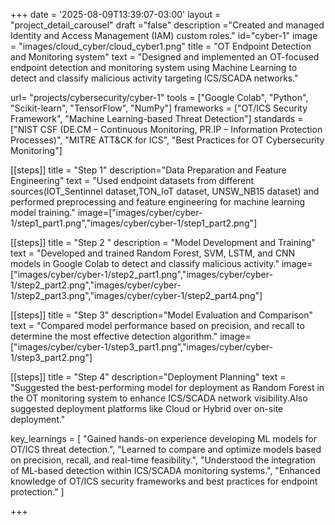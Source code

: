 +++
date = '2025-08-09T13:39:07-03:00'
layout = "project_detail_carousel"
draft ="false"
description ="Created and managed Identity and Access Management (IAM) custom roles."
id="cyber-1"
image = "images/cloud_cyber/cloud_cyber1.png"
title = "OT Endpoint Detection and Monitoring system"
text = "Designed and implemented an OT-focused endpoint detection and monitoring system using Machine Learning to detect and classify malicious activity targeting ICS/SCADA networks."

url= "projects/cybersecurity/cyber-1"
tools = ["Google Colab", "Python", "Scikit-learn", "TensorFlow", "NumPy"]
frameworks = ["OT/ICS Security Framework", "Machine Learning-based Threat Detection"]
standards = ["NIST CSF (DE.CM – Continuous Monitoring, PR.IP – Information Protection Processes)",
             "MITRE ATT&CK for ICS",
             "Best Practices for OT Cybersecurity Monitoring"]


[[steps]]
title = "Step 1"
description="Data Preparation and Feature Engineering"
text = "Used endpoint datasets from different sources(IOT_Sentinnel dataset,TON_IoT dataset, UNSW_NB15 dataset) and performed preprocessing and feature engineering for machine learning model training."
image=["images/cyber/cyber-1/step1_part1.png","images/cyber/cyber-1/step1_part2.png"]

[[steps]]
title = "Step 2 "
description = "Model Development and Training"
text = "Developed and trained Random Forest, SVM, LSTM, and CNN models in Google Colab to detect and classify malicious activity."
image=["images/cyber/cyber-1/step2_part1.png","images/cyber/cyber-1/step2_part2.png","images/cyber/cyber-1/step2_part3.png","images/cyber/cyber-1/step2_part4.png"]

[[steps]]
title = "Step 3"
description="Model Evaluation and Comparison"
text = "Compared model performance based on precision, and recall to determine the most effective detection algorithm."
image=["images/cyber/cyber-1/step3_part1.png","images/cyber/cyber-1/step3_part2.png"]

[[steps]]
title = "Step 4"
description="Deployment Planning"
text = "Suggested the best-performing model for deployment as Random Forest in the OT monitoring system to enhance ICS/SCADA network visibility.Also suggested deployment platforms like Cloud or Hybrid over on-site deployment."


key_learnings = [
    "Gained hands-on experience developing ML models for OT/ICS threat detection.",
    "Learned to compare and optimize models based on precision, recall, and real-time feasibility.",
    "Understood the integration of ML-based detection within ICS/SCADA monitoring systems.",
    "Enhanced knowledge of OT/ICS security frameworks and best practices for endpoint protection."
]


+++